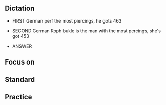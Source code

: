 ## Dictation
- FIRST
German perf the most piercings, he gots 463

- SECOND
German Roph bukle is the man with the most percings, she's got 453


- ANSWER 



## Focus on


## Standard

## Practice
